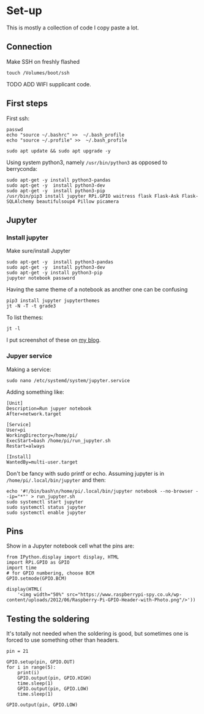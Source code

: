 # Set-up

This is mostly a collection of code I copy paste a lot.

## Connection

Make SSH on freshly flashed

    touch /Volumes/boot/ssh
    
TODO ADD WIFI supplicant code.
    
## First steps

First ssh:

    passwd
    echo "source ~/.bashrc" >>  ~/.bash_profile
    echo "source ~/.profile" >>  ~/.bash_profile

    sudo apt update && sudo apt upgrade -y

Using system python3, namely `/usr/bin/python3` as opposed to berryconda:

    sudo apt-get -y install python3-pandas
    sudo apt-get -y  install python3-dev
    sudo apt-get -y  install python3-pip
    /usr/bin/pip3 install jupyter RPi.GPIO waitress flask Flask-Ask Flask-SQLAlchemy beautifulsoup4 Pillow picamera

## Jupyter

### Install jupyter

Make sure/install Jupyter

    sudo apt-get -y  install python3-pandas
    sudo apt-get -y  install python3-dev
    sudo apt-get -y install python3-pip
    jupyter notebook password
    
Having the same theme of a notebook as another one can be confusing

    pip3 install jupyter jupyterthemes
    jt -N -T -t grade3

To list themes:

    jt -l
    
I put screenshot of these on [my blog](http://blog.matteoferla.com/2020/11/remote-notebooks-and-jupyter-themes.html).


### Jupyer service

Making a service:

    sudo nano /etc/systemd/system/jupyter.service

Adding something like:

    [Unit]
    Description=Run jupyer notebook
    After=network.target
    
    [Service]
    User=pi
    WorkingDirectory=/home/pi/
    ExecStart=bash /home/pi/run_jupyter.sh
    Restart=always
    
    [Install]
    WantedBy=multi-user.target
   
Don't be fancy with sudo printf or echo.
Assuming jupyter is in `/home/pi/.local/bin/jupyter` and then:
    
    echo '#!/bin/bash\n/home/pi/.local/bin/jupyter notebook --no-browser --ip="*"' > run_jupyter.sh 
    sudo systemctl start jupyter
    sudo systemctl status jupyter
    sudo systemctl enable jupyter
    
## Pins

Show in a Jupyter notebook cell what the pins are:

    from IPython.display import display, HTML
    import RPi.GPIO as GPIO
    import time
    # for GPIO numbering, choose BCM
    GPIO.setmode(GPIO.BCM)

    display(HTML(
        '<img width="50%" src="https://www.raspberrypi-spy.co.uk/wp-content/uploads/2012/06/Raspberry-Pi-GPIO-Header-with-Photo.png"/>'))


## Testing the soldering

It's totally not needed when the soldering is good,
but sometimes one is forced to use something other than headers.
    
    pin = 21
    
    GPIO.setup(pin, GPIO.OUT)
    for i in range(5):
        print(i)
        GPIO.output(pin, GPIO.HIGH)
        time.sleep(1)
        GPIO.output(pin, GPIO.LOW)
        time.sleep(1)
    
    GPIO.output(pin, GPIO.LOW)

